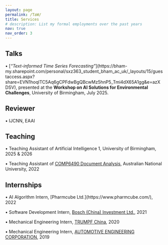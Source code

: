 ```yaml
---
layout: page
permalink: /TaW/
title: Services
# description: List my formal employments over the past years
nav: true
nav_order: 3
---
```

<h2 class="post-title">Talks</h2>
•  [<i>“Text-informed Time Series Forecasting”</i>](https://bham-my.sharepoint.com/personal/sxz363_student_bham_ac_uk/_layouts/15/guestaccess.aspx?share=EVN1hoqlTC5Aq6gCPFdwBgQBcwMz5hnP5_Tmi4dX65A1gg&e=azXDSV), presented at the <b>Workshop on AI Solutions for Environmental Challenges</b>, University of Birmingham, July 2025.

<h2 class="post-title">Reviewer</h2>
•   IJCNN, EAAI

<h2 class="post-title">Teaching</h2>
•   Teaching Assistant of Artificial Intelligence 1, University of Birmingham, 2025 & 2026

•   Teaching Assistant of [COMP6490 Document Analysis](https://programsandcourses.anu.edu.au/2022/course/comp6490), Australian National University, 2022

<h2 class="post-title">Internships</h2>
•   AI Algorithm Intern, [Pharmcube Ltd.](https://www.pharmcube.com/), 2022

•   Software Development Intern, [Bosch (China) Investment Ltd.](https://www.bosch.com.cn/en/), 2021

•   Mechanical Engineering Intern, [TRUMPF China](https://www.trumpf.com/en_INT/), 2020

•   Mechanical Engineering Intern, [AUTOMOTIVE ENGINEERING CORPORATION](https://en.chinaaie.com.cn/), 2019

<!-- For now, this page is assumed to be a static description of your courses. You can convert it to a collection similar to `_projects/` so that you can have a dedicated page for each course.

Organize your courses by years, topics, or universities, however you like! -->
